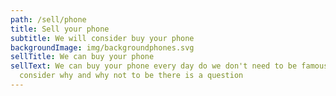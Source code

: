 ```yaml
---
path: /sell/phone
title: Sell your phone
subtitle: We will consider buy your phone
backgroundImage: img/backgroundphones.svg
sellTitle: We can buy your phone
sellText: We can buy your phone every day do we don't need to be famous we can
  consider why and why not to be there is a question
---
```

